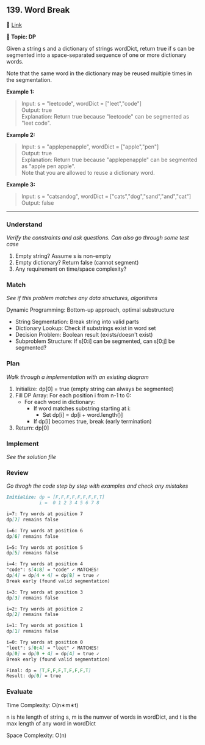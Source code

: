 ## 139. Word Break

🔗 [Link](https://leetcode.com/problems/word-break/description/?envType=company&envId=tiktok&favoriteSlug=tiktok-thirty-days)

**📝 Topic: DP**

Given a string s and a dictionary of strings wordDict, return true if s can be segmented into a space-separated sequence of one or more dictionary words.

Note that the same word in the dictionary may be reused multiple times in the segmentation.


**Example 1:**

> Input: s = "leetcode", wordDict = ["leet","code"]  
Output: true  
Explanation: Return true because "leetcode" can be segmented as "leet code".  

**Example 2:**

> Input: s = "applepenapple", wordDict = ["apple","pen"]  
Output: true  
Explanation: Return true because "applepenapple" can be segmented as "apple pen apple".  
Note that you are allowed to reuse a dictionary word.  

**Example 3:**

> Input: s = "catsandog", wordDict = ["cats","dog","sand","and","cat"]  
Output: false  

---

### Understand
_Verify the constraints and ask questions. Can also go through some test case_

1. Empty string? Assume s is non-empty
2. Empty dictionary? Return false (cannot segment)
3. Any requirement on time/space complexity?

### Match
_See if this problem matches any data structures, algorithms_

Dynamic Programming: Bottom-up approach, optimal substructure
- String Segmentation: Break string into valid parts
- Dictionary Lookup: Check if substrings exist in word set
- Decision Problem: Boolean result (exists/doesn't exist)
- Subproblem Structure: If s[0:i] can be segmented, can s[0:j] be segmented?

### Plan
_Walk through a implementation with an existing diagram_

1. Initialize: dp[0] = true (empty string can always be segmented)
2. Fill DP Array: For each position i from n-1 to 0:
    - For each word in dictionary:
        - If word matches substring starting at i:
            - Set dp[i] = dp[i + word.length()]
        - If dp[i] becomes true, break (early termination)
3. Return: dp[0]

### Implement
_See the solution file_


### Review
_Go throgh the code step by step with examples and check any mistakes_

```md
Initialize: dp = [F,F,F,F,F,F,F,F,T]
            i =  0 1 2 3 4 5 6 7 8

i=7: Try words at position 7
dp[7] remains false

i=6: Try words at position 6  
dp[6] remains false

i=5: Try words at position 5
dp[5] remains false

i=4: Try words at position 4
"code": s[4:8] = "code" ✓ MATCHES!
dp[4] = dp[4 + 4] = dp[8] = true ✓
Break early (found valid segmentation)

i=3: Try words at position 3
dp[3] remains false

i=2: Try words at position 2
dp[2] remains false

i=1: Try words at position 1  
dp[1] remains false

i=0: Try words at position 0
"leet": s[0:4] = "leet" ✓ MATCHES!
dp[0] = dp[0 + 4] = dp[4] = true ✓
Break early (found valid segmentation)

Final: dp = [T,F,F,F,T,F,F,F,T]
Result: dp[0] = true
```

### Evaluate

Time Complexity: O(n∗m∗t)

n is hte length of string s, m is the numver of words in wordDict, and t is the max length of any word in wordDict

Space Complexity: O(n)